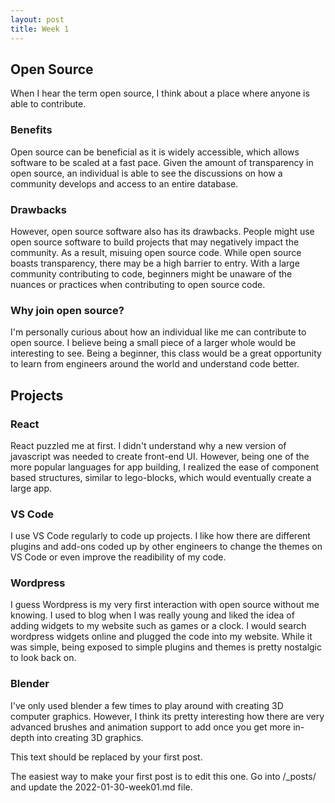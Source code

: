 ```yaml
---
layout: post
title: Week 1
---
```



## Open Source

When I hear the term open source, I think about a place where anyone is able to contribute. 

### Benefits 
Open source can be beneficial as it is widely accessible, which allows software to be scaled at a fast pace. Given the amount of transparency in open source, an individual is able to see the discussions on how a community develops and access to an entire database. 

### Drawbacks 
However, open source software also has its drawbacks. People might use open source software to build projects that may negatively impact the community. As a result, misuing open source code. While open source boasts transparency, there may be a high barrier to entry. With a large community contributing to code, beginners might be unaware of the nuances or practices when contributing to open source code. 

### Why join open source? 
I'm personally curious about how an individual like me can contribute to open source. I believe being a small piece of a larger whole would be interesting to see. Being a beginner, this class would be a great opportunity to learn from engineers around the world and understand code better. 

## Projects 

### React 
React puzzled me at first. I didn't understand why a new version of javascript was needed to create front-end UI. However, being one of the more popular languages for app building, I realized the ease of component based structures, similar to lego-blocks, which would eventually create a large app. 

### VS Code
I use VS Code regularly to code up projects. I like how there are different plugins and add-ons coded up by other engineers to change the themes on VS Code or even improve the readibility of my code. 

### Wordpress
I guess Wordpress is my very first interaction with open source without me knowing. I used to blog when I was really young and liked the idea of adding widgets to my website such as games or a clock. I would search wordpress widgets online and plugged the code into my website. While it was simple, being exposed to simple plugins and themes is pretty nostalgic to look back on. 

### Blender 
I've only used blender a few times to play around with creating 3D computer graphics. However, I think its pretty interesting how there are very advanced brushes and animation support to add once you get more in-depth into creating 3D graphics. 


This text should be replaced by your first post.

The easiest way to make your first post is to edit this one.
Go into /_posts/ and update the 2022-01-30-week01.md file.
